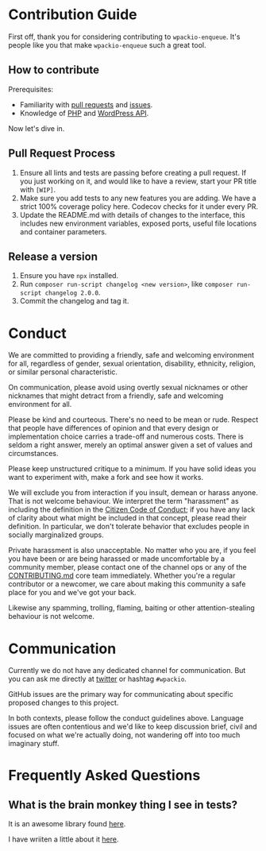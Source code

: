 # Contribution Guide

First off, thank you for considering contributing to `wpackio-enqueue`. It's people like you that make `wpackio-enqueue` such a great tool.

## How to contribute

Prerequisites:

- Familiarity with [pull requests](https://help.github.com/articles/using-pull-requests) and [issues](https://guides.github.com/features/issues/).
- Knowledge of [PHP](https://php.net) and [WordPress API](https://developer.wordpress.org).

Now let's dive in.

## Pull Request Process

1. Ensure all lints and tests are passing before creating a pull request. If you
   just working on it, and would like to have a review, start your PR title with `[WIP]`.
2. Make sure you add tests to any new features you are adding. We have a strict
   100% coverage policy here. Codecov checks for it under every PR.
3. Update the README.md with details of changes to the interface, this includes new environment
   variables, exposed ports, useful file locations and container parameters.

## Release a version

1. Ensure you have `npx` installed.
2. Run `composer run-script changelog <new version>`, like `composer run-script changelog 2.0.0`.
3. Commit the changelog and tag it.

# Conduct

We are committed to providing a friendly, safe and welcoming environment for
all, regardless of gender, sexual orientation, disability, ethnicity, religion,
or similar personal characteristic.

On communication, please avoid using overtly sexual nicknames or other nicknames that
might detract from a friendly, safe and welcoming environment for all.

Please be kind and courteous. There's no need to be mean or rude.
Respect that people have differences of opinion and that every design or
implementation choice carries a trade-off and numerous costs. There is seldom
a right answer, merely an optimal answer given a set of values and
circumstances.

Please keep unstructured critique to a minimum. If you have solid ideas you
want to experiment with, make a fork and see how it works.

We will exclude you from interaction if you insult, demean or harass anyone.
That is not welcome behaviour. We interpret the term "harassment" as
including the definition in the
[Citizen Code of Conduct](http://citizencodeofconduct.org/);
if you have any lack of clarity about what might be included in that concept,
please read their definition. In particular, we don't tolerate behavior that
excludes people in socially marginalized groups.

Private harassment is also unacceptable. No matter who you are, if you feel
you have been or are being harassed or made uncomfortable by a community
member, please contact one of the channel ops or any of the
[CONTRIBUTING.md](https://github.com/jden/CONTRIBUTING.md) core team
immediately. Whether you're a regular contributor or a newcomer, we care about
making this community a safe place for you and we've got your back.

Likewise any spamming, trolling, flaming, baiting or other attention-stealing
behaviour is not welcome.

# Communication

Currently we do not have any dedicated channel for communication. But you can
ask me directly at [twitter](https://twitter.com/swashata) or hashtag `#wpackio`.

GitHub issues are the primary way for communicating about specific proposed
changes to this project.

In both contexts, please follow the conduct guidelines above. Language issues
are often contentious and we'd like to keep discussion brief, civil and focused
on what we're actually doing, not wandering off into too much imaginary stuff.

# Frequently Asked Questions

## What is the brain monkey thing I see in tests?

It is an awesome library found [here](https://brain-wp.github.io/BrainMonkey/).

I have wriiten a little about it [here](https://swas.io/blog/wordpress-plugin-unit-test-with-brainmonkey/).
